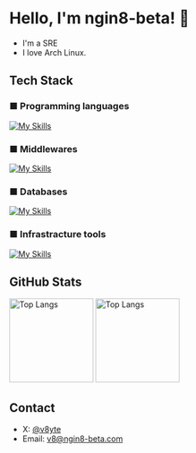 # Hello, I'm ngin8-beta! 👋
- I'm a SRE
- I love Arch Linux.

## Tech Stack
### ■ Programming languages
[![My Skills](https://skillicons.dev/icons?i=go,python,bash&theme=light)](https://skillicons.dev)
### ■ Middlewares
[![My Skills](https://skillicons.dev/icons?i=nginx&theme=light)](https://skillicons.dev)
### ■ Databases
[![My Skills](https://skillicons.dev/icons?i=mysql,redis&theme=light)](https://skillicons.dev)
### ■ Infrastracture tools
[![My Skills](https://skillicons.dev/icons?i=aws,openstack,kubernetes,docker,terraform,ansible&theme=light)](https://skillicons.dev)  

## GitHub Stats
<p align="left"> 
  <img alt="Top Langs" height="150px" src="https://github-readme-stats-phi-sepia.vercel.app/api?username=ngin8-beta&show_icons=true&bg_color=30,e96443,904e95&title_color=fff&text_color=fff&rank_icon=github"/>
  <img alt="Top Langs" height="150px" src="https://github-readme-stats-phi-sepia.vercel.app/api/top-langs/?username=ngin8-beta&layout=compact&bg_color=30,e96443,904e95&title_color=fff&text_color=fff"/> 
</p>

## Contact
- X: [@v8yte](https://x.com/v8yte)
- Email: v8@ngin8-beta.com
